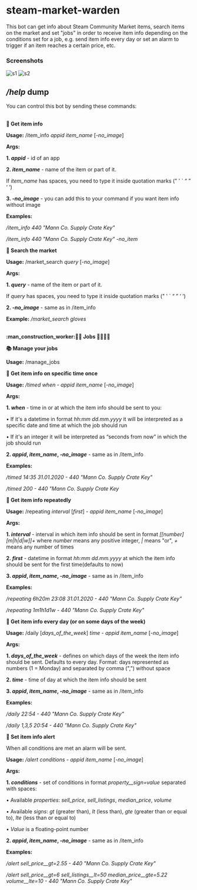 # steam-market-warden

This bot can get info about Steam Community Market items, search items on the market and set "jobs" in order to receive item info depending on the conditions set for a job, e.g. send item info every day or set an alarm to trigger if an item reaches a certain price, etc.
### Screenshots
![s1](https://user-images.githubusercontent.com/27430505/114098356-ea332180-98c9-11eb-80d6-47b597b98a23.jpg) ![s2](https://user-images.githubusercontent.com/27430505/114098359-eacbb800-98c9-11eb-8362-caa7549d1523.jpg)

## _/help_ dump
You can control this bot by sending these commands:



<br/><b>:rocket: Get item info</b>

<b>Usage:</b> /item_info <i>appid item_name</i> [<i>-no_image</i>]



<b>Args:</b>

<b>1. <i>appid</i></b> - id of an app

<b>2. <i>item_name</i></b> - name of the item or part of it.

If <i>item_name</i> has spaces, you need to type it inside quotation marks (" ' ` “ ” ‘ ’)

<b>3. <i>-no_image</i></b> - you can add this to your command if you want item info without image



<b>Examples:</b>

<i>/item_info 440 "Mann Co. Supply Crate Key"</i>

<i>/item_info 440 "Mann Co. Supply Crate Key" -no_item</i>



<b>:helicopter: Search the market</b>

<b>Usage:</b> /market_search <i>query</i> [<i>-no_image</i>]



<b>Args:</b>

<b>1. <i>query</i></b> - name of the item or part of it.

If <i>query</i> has spaces, you need to type it inside quotation marks (" ' ` “ ” ‘ ’)

<b>2. <i>-no_image</i></b> - same as in /item_info



<b>Example:</b> <i>/market_search gloves</i>

<br/><b>:man_construction_worker::woman_firefighter:  Jobs :woman_mechanic::man_factory_worker:</b>



<b>:books: Manage your jobs</b>

<b>Usage:</b> /manage_jobs



<b>:steam_locomotive: Get item info on specific time once</b>

<b>Usage:</b> <i>/timed when - appid item_name</i> [<i>-no_image</i>]



<b>Args:</b>

<b>1. <i>when</i></b> - time in or at which the item info should be sent to you:

• If it\'s a datetime in format <i>hh:mm dd.mm.yyyy</i> it will be interpreted as a specific date and time at which the job should run

• If it\'s an integer it will be interpreted as “seconds from now” in which the job should run

<b>2. <i>appid</i>, <i>item_name</i>, <i>-no_image</i></b> - same as in /item_info



<b>Examples:</b>

<i>/timed 14:35 31.01.2020 - 440 "Mann Co. Supply Crate Key"</i>

<i>/timed 200 - 440 "Mann Co. Supply Crate Key</i>



<b>:articulated_lorry: Get item info repeatedly</b>

<b>Usage:</b> /repeating <i>interval</i> [<i>first</i>] - <i>appid</i> <i>item_name</i> [<i>-no_image</i>]



<b>Args:</b>

<b>1. <i>interval</i></b> - interval in which item info should be sent in format <i>[[number][m|h|d|w]]+</i> where <i>number</i> means any positive integer, <i>|</i> means "or", <i>+</i> means any number of times

<b>2. <i>first</i></b> - datetime in format <i>hh:mm dd.mm.yyyy</i> at which the item info should be sent for the first time(defaults to now)

<b>3. <i>appid</i>, <i>item_name</i>, <i>-no_image</i></b> - same as in /item_info



<b>Examples:</b>

<i>/repeating 6h20m 23:08 31.01.2020 - 440 "Mann Co. Supply Crate Key"</i>

<i>/repeating 1m1h1d1w - 440 "Mann Co. Supply Crate Key"</i>



<b>:truck: Get item info every day (or on some days of the week)</b>

<b>Usage:</b> /daily [<i>days_of_the_week</i>] <i>time</i> - <i>appid</i> <i>item_name</i> [<i>-no_image</i>]



<b>Args:</b>

<b>1. <i>days_of_the_week</i></b> - defines on which days of the week the item info should be sent. Defaults to every day. Format: days represented as numbers (1 = Monday) and separated by comma (",") without space

<b>2. <i>time</i></b> - time of day at which the item info should be sent

<b>3. <i>appid</i>, <i>item_name</i>, <i>-no_image</i></b> - same as in /item_info



<b>Examples:</b>

<i>/daily 22:54 - 440 "Mann Co. Supply Crate Key"</i>

<i>/daily 1,3,5 20:54 - 440 "Mann Co. Supply Crate Key"</i>



<b>:nail_care: Set item info alert</b>

When all conditions are met an alarm will be sent.

<b>Usage:</b> <i>/alert conditions - appid item_name</i> [<i>-no_image</i>]



<b>Args:</b>

<b>1. <i>conditions</i></b> - set of conditions in format <i>property__sign=value</i> separated with spaces:

• Available <i>properties</i>: <i>sell_price</i>, <i>sell_listings</i>, <i>median_price</i>, <i>volume</i>

• Available <i>signs</i>: <i>gt</i> (greater than), <i>lt</i> (less than), <i>gte</i> (greater than or equal to), <i>lte</i> (less than or equal to)

• <i>Value</i> is a floating-point number

<b>2. <i>appid</i>, <i>item_name</i>, <i>-no_image</i></b> - same as in /item_info



<b>Examples:</b>

<i>/alert sell_price__gt=2.55 - 440 "Mann Co. Supply Crate Key"</i>

<i>/alert sell_price__gt=6 sell_listings__lt=50 median_price__gte=5.22 volume__lte=10 - 440 "Mann Co. Supply Crate Key" </i>


